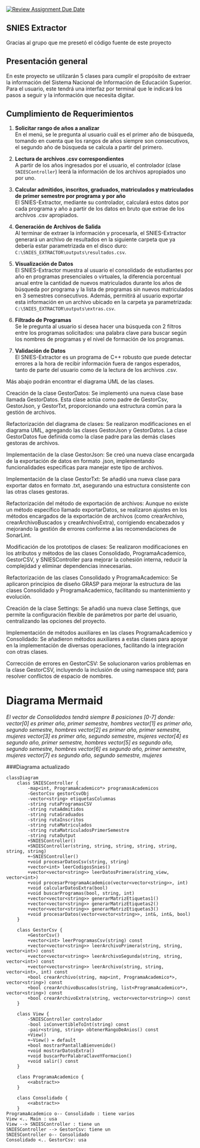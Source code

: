 [![Review Assignment Due Date](https://classroom.github.com/assets/deadline-readme-button-22041afd0340ce965d47ae6ef1cefeee28c7c493a6346c4f15d667ab976d596c.svg)](https://classroom.github.com/a/QApazJy0)

## SNIES Extractor
Gracias al grupo que me presetó el código fuente de este proyecto

## Presentación general
En este proyecto se utilizarán 5 clases para cumplir el propósito de extraer la información del Sistema Nacional de Información de Educación Superior. Para el usuario, este tendrá una interfaz por terminal que le indicará los pasos a seguir y la información que necesita digitar.

## Cumplimiento de Requerimientos

1. **Solicitar rango de años a analizar**  
   En el menú, se le pregunta al usuario cuál es el primer año de búsqueda, tomando en cuenta que los rangos de años siempre son consecutivos, el segundo año de búsqueda se calcula a partir del primero.

2. **Lectura de archivos .csv correspondientes**  
   A partir de los años ingresados por el usuario, el controlador (clase `SNIESController`) leerá la información de los archivos apropiados uno por uno.

3. **Calcular admitidos, inscritos, graduados, matriculados y matriculados de primer semestre por programa y por año**  
   El SNIES-Extractor, mediante su controlador, calculará estos datos por cada programa y año a partir de los datos en bruto que extrae de los archivos .csv apropiados.

4. **Generación de Archivos de Salida**  
   Al terminar de extraer la información y procesarla, el SNIES-Extractor generará un archivo de resultados en la siguiente carpeta que ya debería estar parametrizada en el disco duro:  
   `C:\SNIES_EXTRACTOR\outputs\resultados.csv`.

5. **Visualización de Datos**  
   El SNIES-Extractor muestra al usuario el consolidado de estudiantes por año en programas presenciales o virtuales, la diferencia porcentual anual entre la cantidad de nuevos matriculados durante los años de búsqueda por programa y la lista de programas sin nuevos matriculados en 3 semestres consecutivos. Además, permitirá al usuario exportar esta información en un archivo ubicado en la carpeta ya parametrizada:  
   `C:\SNIES_EXTRACTOR\outputs\extras.csv`.

6. **Filtrado de Programas**  
   Se le pregunta al usuario si desea hacer una búsqueda con 2 filtros entre los programas solicitados: una palabra clave para buscar según los nombres de programas y el nivel de formación de los programas.

7. **Validación de Datos**  
   El SNIES-Extractor es un programa de C++ robusto que puede detectar errores a la hora de recibir información fuera de rangos esperados, tanto de parte del usuario como de la lectura de los archivos .csv.

Más abajo podrán encontrar el diagrama UML de las clases.

Creación de la clase GestorDatos:
Se implementó una nueva clase base llamada GestorDatos. Esta clase actúa como padre de GestorCsv, GestorJson, y GestorTxt, proporcionando una estructura común para la gestión de archivos.

Refactorización del diagrama de clases:
Se realizaron modificaciones en el diagrama UML, agregando las clases GestorJson y GestorDatos. La clase GestorDatos fue definida como la clase padre para las demás clases gestoras de archivos.

Implementación de la clase GestorJson:
Se creó una nueva clase encargada de la exportación de datos en formato .json, implementando funcionalidades específicas para manejar este tipo de archivos.

Implementación de la clase GestorTxt:
Se añadió una nueva clase para exportar datos en formato .txt, asegurando una estructura consistente con las otras clases gestoras.

Refactorización del método de exportación de archivos:
Aunque no existe un método específico llamado exportarDatos, se realizaron ajustes en los métodos encargados de la exportación de archivos (como crearArchivo, crearArchivoBuscados y crearArchivoExtra), corrigiendo encabezados y mejorando la gestión de errores conforme a las recomendaciones de SonarLint.

Modificación de los prototipos de clases:
Se realizaron modificaciones en los atributos y métodos de las clases Consolidado, ProgramaAcademico, GestorCSV, y SNIESController para mejorar la cohesión interna, reducir la complejidad y eliminar dependencias innecesarias.

Refactorización de las clases Consolidado y ProgramaAcademico:
Se aplicaron principios de diseño GRASP para mejorar la estructura de las clases Consolidado y ProgramaAcademico, facilitando su mantenimiento y evolución.

Creación de la clase Settings:
Se añadió una nueva clase Settings, que permite la configuración flexible de parámetros por parte del usuario, centralizando las opciones del proyecto.

Implementación de métodos auxiliares en las clases ProgramaAcademico y Consolidado:
Se añadieron métodos auxiliares a estas clases para apoyar en la implementación de diversas operaciones, facilitando la integración con otras clases.

Corrección de errores en GestorCSV:
Se solucionaron varios problemas en la clase GestorCSV, incluyendo la inclusión de using namespace std; para resolver conflictos de espacio de nombres.

# Diagrama Mermaid

*El vector de Consolidados tendrá siempre 8 posiciones [0-7] donde:*
*vector[0] es primer año, primer semestre, hombres*
*vector[1] es primer año, segundo semestre, hombres*
*vector[2] es primer año, primer semestre, mujeres*
*vector[3] es primer año, segundo semestre, mujeres*
*vector[4] es segundo año, primer semestre, hombres*
*vector[5] es segundo año, segundo semestre, hombres*
*vector[6] es segundo año, primer semestre, mujeres*
*vector[7] es segundo año, segundo semestre, mujeres*

###Diagrama actualizado
```mermaid
classDiagram
    class SNIESController {
        -map<int, ProgramaAcademico*> programasAcademicos
        -GestorCsv gestorCsvObj
        -vector<string> etiquetasColumnas
        -string rutaProgramasCSV
        -string rutaAdmitidos
        -string rutaGraduados
        -string rutaInscritos
        -string rutaMatriculados
        -string rutaMatriculadosPrimerSemestre
        -string rutaOutput
        +SNIESController()
        +SNIESController(string, string, string, string, string, string, string)
        +~SNIESController()
        +void procesarDatosCsv(string, string)
        +vector<int> leerCodigosSnies()
        +vector<vector<string>> leerDatosPrimera(string_view, vector<int>)
        +void procesarProgramaAcademico(vector<vector<string>>, int)
        +void calcularDatosExtra(bool)
        +void buscarProgramas(bool, string, int)
        +vector<vector<string>> generarMatrizEtiquetas1()
        +vector<vector<string>> generarMatrizEtiquetas2()
        +vector<vector<string>> generarMatrizEtiquetas3()
        +void procesarDatos(vector<vector<string>>, int&, int&, bool)
    }

    class GestorCsv {
        +GestorCsv()
        +vector<int> leerProgramasCsv(string) const
        +vector<vector<string>> leerArchivoPrimera(string, string, vector<int>) const
        +vector<vector<string>> leerArchivoSegunda(string, string, vector<int>) const
        +vector<vector<string>> leerArchivo(string, string, vector<int>, int) const
        +bool crearArchivo(string, map<int, ProgramaAcademico*>, vector<string>) const
        +bool crearArchivoBuscados(string, list<ProgramaAcademico*>, vector<string>) const
        +bool crearArchivoExtra(string, vector<vector<string>>) const
    }

    class View {
        -SNIESController controlador
        -bool isConvertibleToInt(string) const
        -pair<string, string> obtenerRangoDeAnios() const
        +View()
        +~View() = default
        +bool mostrarPantallaBienvenido()
        +void mostrarDatosExtra()
        +void buscarPorPalabraClaveYFormacion()
        +void salir() const
    }

    class ProgramaAcademico {
        <<abstract>>
    }

    class Consolidado {
        <<abstract>>
    }
ProgramaAcademico o-- Consolidado : tiene varios
View <.. Main : usa
View --> SNIESController : tiene un
SNIESController --> GestorCsv: tiene un
SNIESController o-- Consolidado
Consolidado <.. GestorCsv: usa
   
```
